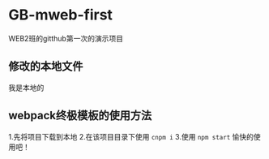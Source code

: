 # GB-mweb-first
WEB2班的gitthub第一次的演示项目

## 修改的本地文件
我是本地的

## webpack终极模板的使用方法
1.先将项目下载到本地
2.在该项目目录下使用 `cnpm i` 
3.使用 `npm start` 愉快的使用吧！